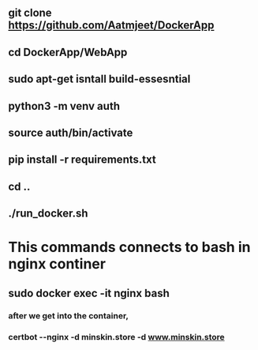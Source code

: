 ## git clone https://github.com/Aatmjeet/DockerApp
## cd DockerApp/WebApp
## sudo apt-get isntall build-essesntial
## python3 -m venv auth
## source auth/bin/activate
## pip install -r requirements.txt
## cd ..
## ./run_docker.sh

# This commands connects to bash in nginx continer
## sudo docker exec -it nginx bash
### after we get into the container,
### certbot --nginx -d minskin.store -d www.minskin.store
